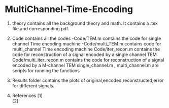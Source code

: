 # MultiChannel-Time-Encoding

1. theory contains all the background theory and math. 
	It contains a .tex file and corresponding pdf.
	
2. Code contains all the codes
	-Code/TEM.m contains the code for single channel Time encoding machine
	-Code/multi_TEM.m contains code for multi_channel Time encoding machine
	 Code/iter_recon.m contains the code for reconstruction of a signal encoded by a single channel TEM
	 Code/multi_iter_recon.m contains the code for reconstruction of a signal encoded by a M-channel TEM
	 single_channel.m , multi_channel.m are scripts for running the functions
	 
3. Results folder contains the plots of original,encoded,reconstructed,error for different signals. 	 

4. References
[1]  
[2]

